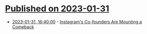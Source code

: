 # [Published on 2023-01-31](index.md)

* [2023-01-31, 16:40:00](https://tech.slashdot.org/story/23/01/31/1639246/instagrams-co-founders-are-mounting-a-comeback?utm_source=rss1.0mainlinkanon&utm_medium=feed) - [Instagram's Co-founders Are Mounting a Comeback](https://tech.slashdot.org/story/23/01/31/1639246/instagrams-co-founders-are-mounting-a-comeback?utm_source=rss1.0mainlinkanon&utm_medium=feed)

